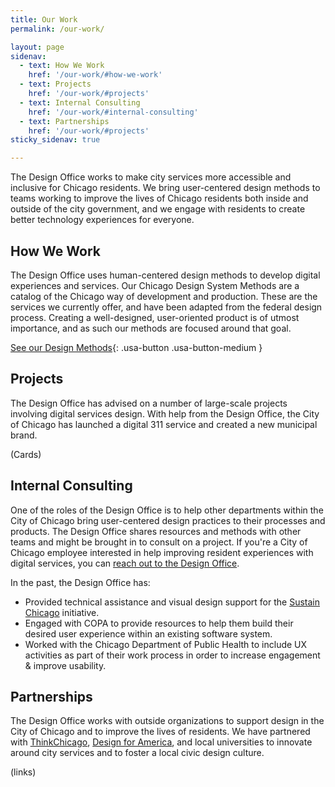 ```yaml
---
title: Our Work
permalink: /our-work/

layout: page
sidenav:
  - text: How We Work
    href: '/our-work/#how-we-work'
  - text: Projects
    href: '/our-work/#projects'
  - text: Internal Consulting
    href: '/our-work/#internal-consulting'
  - text: Partnerships
    href: '/our-work/#projects'
sticky_sidenav: true

---
```


The Design Office works to make city services more accessible and inclusive for Chicago residents. We bring user-centered design methods to teams working to improve the lives of Chicago residents both inside and outside of the city government, and we engage with residents to create better technology experiences for everyone.

## How We Work

The Design Office uses human-centered design methods to develop digital experiences and services. Our Chicago Design System Methods are a catalog of the Chicago way of development and production. These are the services we currently offer, and have been adapted from the federal design process. Creating a well-designed, user-oriented product is of utmost importance, and as such our methods are focused around that goal.

[See our Design Methods](https://chicago.github.io/design-methods){: .usa-button .usa-button-medium }

## Projects

The Design Office has advised on a number of large-scale projects involving digital services design. With help from the Design Office, the City of Chicago has launched a digital 311 service and created a new municipal brand. 

(Cards)

## Internal Consulting

One of the roles of the Design Office is to help other departments within the City of Chicago bring user-centered design practices to their processes and products. The Design Office shares resources and methods with other teams and might be brought in to consult on a project. If you're a City of Chicago employee interested in help improving resident experiences with digital services, you can [reach out to the Design Office](/about-us/#contact-us).

In the past, the Design Office has:

* Provided technical assistance and visual design support for the [Sustain Chicago](https://sustainchicago.cityofchicago.org/) initiative.
* Engaged with COPA to provide resources to help them build their desired user experience within an existing software system.
* Worked with the Chicago Department of Public Health to include UX activities as part of their work process in order to increase engagement & improve usability.

## Partnerships

The Design Office works with outside organizations to support design in the City of Chicago and to improve the lives of residents. We have partnered with [ThinkChicago](http://www.thinkchicago.net/), [Design for America](http://designforamerica.com/), and local universities to innovate around city services and to foster a local civic design culture.

(links)
